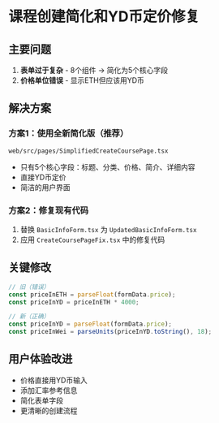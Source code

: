 # 课程创建简化和YD币定价修复

## 主要问题
1. **表单过于复杂** - 8个组件 → 简化为5个核心字段
2. **价格单位错误** - 显示ETH但应该用YD币

## 解决方案

### 方案1：使用全新简化版（推荐）
```
web/src/pages/SimplifiedCreateCoursePage.tsx
```
- 只有5个核心字段：标题、分类、价格、简介、详细内容
- 直接YD币定价
- 简洁的用户界面

### 方案2：修复现有代码
1. 替换 `BasicInfoForm.tsx` 为 `UpdatedBasicInfoForm.tsx`
2. 应用 `CreateCoursePageFix.tsx` 中的修复代码

## 关键修改
```typescript
// 旧（错误）
const priceInETH = parseFloat(formData.price);
const priceInYD = priceInETH * 4000;

// 新（正确）
const priceInYD = parseFloat(formData.price);
const priceInWei = parseUnits(priceInYD.toString(), 18);
```

## 用户体验改进
- 价格直接用YD币输入
- 添加汇率参考信息
- 简化表单字段
- 更清晰的创建流程